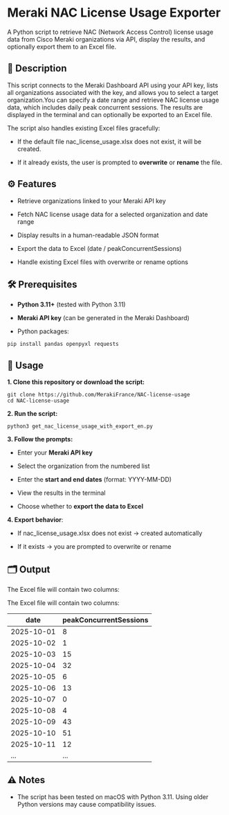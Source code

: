 Meraki NAC License Usage Exporter
=================================

A Python script to retrieve NAC (Network Access Control) license usage data from Cisco Meraki organizations via API, display the results, and optionally export them to an Excel file.

📝 Description
--------------

This script connects to the Meraki Dashboard API using your API key, lists all organizations associated with the key, and allows you to select a target organization.You can specify a date range and retrieve NAC license usage data, which includes daily peak concurrent sessions. The results are displayed in the terminal and can optionally be exported to an Excel file.

The script also handles existing Excel files gracefully:

*   If the default file nac\_license\_usage.xlsx does not exist, it will be created.
    
*   If it already exists, the user is prompted to **overwrite** or **rename** the file.
    

⚙️ Features
-----------

*   Retrieve organizations linked to your Meraki API key
    
*   Fetch NAC license usage data for a selected organization and date range
    
*   Display results in a human-readable JSON format
    
*   Export the data to Excel (date / peakConcurrentSessions)
    
*   Handle existing Excel files with overwrite or rename options
    

🛠️ Prerequisites
-----------------

*   **Python 3.11+** (tested with Python 3.11)
    
*   **Meraki API key** (can be generated in the Meraki Dashboard)
    
*   Python packages:
    
```
pip install pandas openpyxl requests
```

🚀 Usage
--------

**1.  Clone this repository or download the script:**
    
```
git clone https://github.com/MerakiFrance/NAC-license-usage
cd NAC-license-usage
```

**2.  Run the script:**
    
```
python3 get_nac_license_usage_with_export_en.py
```

**3.  Follow the prompts:**
    

*   Enter your **Meraki API key**
    
*   Select the organization from the numbered list
    
*   Enter the **start and end dates** (format: YYYY-MM-DD)
    
*   View the results in the terminal
    
*   Choose whether to **export the data to Excel**
    

**4.  Export behavior**:
    

*   If nac\_license\_usage.xlsx does not exist → created automatically
    
*   If it exists → you are prompted to overwrite or rename
    

🗂️ Output
----------

The Excel file will contain two columns:

The Excel file will contain two columns:

| date       | peakConcurrentSessions |
|------------|----------------------|
| 2025-10-01 | 8                    |
| 2025-10-02 | 1                    |
| 2025-10-03 | 15                   |
| 2025-10-04 | 32                   |
| 2025-10-05 | 6                    |
| 2025-10-06 | 13                   |
| 2025-10-07 | 0                    |
| 2025-10-08 | 4                    |
| 2025-10-09 | 43                   |
| 2025-10-10 | 51                   |
| 2025-10-11 | 12                   |
| ...        | ...                  |

⚠️ Notes
--------

    
*   The script has been tested on macOS with Python 3.11. Using older Python versions may cause compatibility issues.
